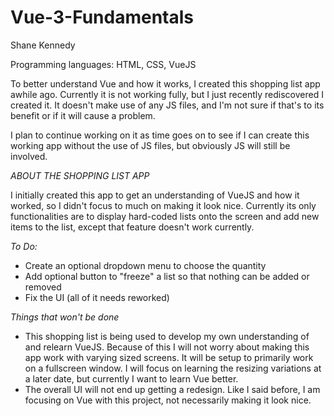 # Vue-3-Fundamentals

Shane Kennedy

Programming languages: HTML, CSS, VueJS


To better understand Vue and how it works, I created this shopping list app awhile ago. Currently it is not working fully, but I just recently rediscovered I created it. It doesn't make use of any JS files, and I'm not sure if that's to its benefit or if it will cause a problem.

I plan to continue working on it as time goes on to see if I can create this working app without the use of JS files, but obviously JS will still be involved.

*ABOUT THE SHOPPING LIST APP*

I initially created this app to get an understanding of VueJS and how it worked, so I didn't focus to much on making it look nice. Currently its only functionalities are to display hard-coded lists onto the screen and add new items to the list, except that feature doesn't work currently.


*To Do:*
- Create an optional dropdown menu to choose the quantity
- Add optional button to "freeze" a list so that nothing can be added or removed
- Fix the UI (all of it needs reworked)


*Things that won't be done*
- This shopping list is being used to develop my own understanding of and relearn VueJS. Because of this I will not worry about making this app work with varying sized screens. It will be setup to primarily work on a fullscreen window. I will focus on learning the resizing variations at a later date, but currently I want to learn Vue better.
- The overall UI will not end up getting a redesign. Like I said before, I am focusing on Vue with this project, not necessarily making it look nice.
